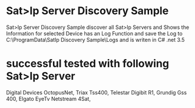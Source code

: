 Sat>Ip Server Discovery Sample
======================

Sat>Ip Server Discovery Sample discover all Sat>Ip Servers and Shows the Information for selected Device
has an Log Function and save the Log to C:\ProgramData\SatIp Discovery Sample\Logs
and is writen in C# .net 3.5

successful tested with following Sat>Ip Server
======================
Digital Devices OctopusNet, 
Triax Tss400,
Telestar Digibit R1,
Grundig Gss 400,
Elgato EyeTv Netstream 4Sat,

